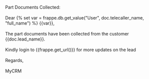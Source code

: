 Part Documents Collected:<br><br>
Dear {% set var = frappe.db.get_value("User", doc.telecaller_name, "full_name") %} {{var}},<br><br>
The part documents have been collected from the customer {{doc.lead_name}}.<br><br>
Kindly login to {{frappe.get_url()}} for more updates on the lead<br><br>
Regards,<br><br>
MyCRM